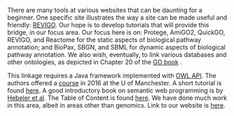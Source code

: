There are many tools at various websites that can be daunting for a beginner. One specific site illustrates the way a site can be made useful and friendly: [REVIGO](http://revigo.irb.hr/). Our hope is to develop tutorials that will provide this bridge, in our focus area. Our focus here is on: Protege, AmiGO2, QuickGO, REVIGO, and Reactome for the static aspects of biological pathway annotation; and BioPax, SBGN, and SBML for dynamic aspects of biological pathway annotation. We also wish, eventually, to link various databases and other ontologies, as depicted in Chapter 20 of the [GO book](https://link.springer.com/content/pdf/10.1007%2F978-1-4939-3743-1.pdf) .

This linkage requires a Java framework implemented with [OWL API](http://www.semantic-web-journal.net/sites/default/files/swj107_2.pdf). The authors offered a [course](http://syllabus.cs.manchester.ac.uk/pgt/2017/COMP62342/introduction-owl-api-msc.pdf) in 2016 at the U of Manchester. A short tutorial is found [here](https://github.com/owlcs/owlapi/wiki/Tutorial:-A-starter%27s-starter). A good introductory book on semantic web programming is by [Hebeler et al](https://www.amazon.com/Semantic-Web-Programming-John-Hebeler/dp/047041801X/ref=sr_1_1?s=books&ie=UTF8&qid=1541098931&sr=1-1&keywords=semantic+web+programming). The Table of Content is found [here](https://sisis.rz.htw-berlin.de/inh2009/12372048.pdf). We have done much work in this area, albeit in areas other than genomics. Link to our website is [here](http://semanticweb.fau.edu/).
